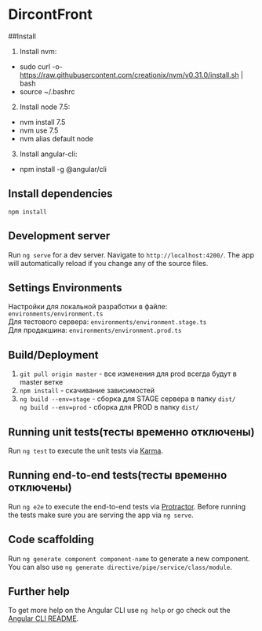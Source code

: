 # DircontFront

##Install
1. Install nvm:
  * sudo curl -o- https://raw.githubusercontent.com/creationix/nvm/v0.31.0/install.sh | bash
  * source ~/.bashrc
2. Install node 7.5:
  * nvm install 7.5
  * nvm use 7.5
  * nvm alias default node
3. Install angular-cli:
  * npm install -g @angular/cli
  
## Install dependencies 
`npm install`

## Development server
Run `ng serve` for a dev server. Navigate to `http://localhost:4200/`. The app will automatically reload if you change any of the source files.

## Settings Environments
Настройки для локальной разработки в файле: `environments/environment.ts`  
Для тестового сервера: `environments/environment.stage.ts`  
Для продакшина: `environments/environment.prod.ts`  

## Build/Deployment
1. `git pull origin master` - все изменения для prod всегда будут в master ветке
2. `npm install` - скачивание зависимостей
3. `ng build --env=stage` - сборка для STAGE сервера в папку `dist/`  
`ng build --env=prod` - сборка для PROD в папку `dist/`

## Running unit tests(тесты временно отключены)

Run `ng test` to execute the unit tests via [Karma](https://karma-runner.github.io).

## Running end-to-end tests(тесты временно отключены)
Run `ng e2e` to execute the end-to-end tests via [Protractor](http://www.protractortest.org/).
Before running the tests make sure you are serving the app via `ng serve`.

## Code scaffolding
Run `ng generate component component-name` to generate a new component. You can also use `ng generate directive/pipe/service/class/module`.

## Further help
To get more help on the Angular CLI use `ng help` or go check out the [Angular CLI README](https://github.com/angular/angular-cli/blob/master/README.md).
